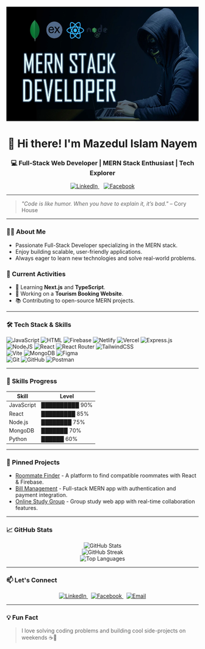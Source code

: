 <!-- MERN Stack Banner -->
<p align="center">
  <img src="https://raw.githubusercontent.com/stackbymazed/stackbymazed/refs/heads/main/wp8904080.webp" alt="MERN Stack" width="1000" height="300"/>
</p>

<h1 align="center">👋 Hi there! I'm Mazedul Islam Nayem</h1>
<h3 align="center">💻 Full-Stack Web Developer | MERN Stack Enthusiast | Tech Explorer</h3>

<p align="center">
  <a href="https://www.linkedin.com/in/mazedul-islam22/" target="_blank">
    <img alt="LinkedIn" src="https://img.shields.io/badge/LinkedIn-Connect-blue?style=flat&logo=linkedin" />
  </a>
  &nbsp;&nbsp;
  <a href="https://www.facebook.com/majedulislam.nayem" target="_blank">
    <img alt="Facebook" src="https://img.shields.io/badge/Facebook-Follow-blue?style=flat&logo=facebook" />
  </a>
</p>

---

> *"Code is like humor. When you have to explain it, it’s bad."* – Cory House

---

### 🧑‍💻 About Me
- Passionate Full-Stack Developer specializing in the MERN stack.
- Enjoy building scalable, user-friendly applications.
- Always eager to learn new technologies and solve real-world problems.

### 📌 Current Activities
- 🌱 Learning **Next.js** and **TypeScript**.
- 🚀 Working on a **Tourism Booking Website**.
- 📚 Contributing to open-source MERN projects.

---

### 🛠️ Tech Stack & Skills

![JavaScript](https://img.shields.io/badge/javascript-%23323330.svg?style=for-the-badge&logo=javascript&logoColor=%23F7DF1E) 
![HTML](https://img.shields.io/badge/html-%23323330.svg?style=for-the-badge&logo=html5&logoColor=%23F7DF1E) 
![Firebase](https://img.shields.io/badge/firebase-%23039BE5.svg?style=for-the-badge&logo=firebase) 
![Netlify](https://img.shields.io/badge/netlify-%23000000.svg?style=for-the-badge&logo=netlify&logoColor=#00C7B7) 
![Vercel](https://img.shields.io/badge/vercel-%23000000.svg?style=for-the-badge&logo=vercel&logoColor=white) 
![Express.js](https://img.shields.io/badge/express.js-%23404d59.svg?style=for-the-badge&logo=express&logoColor=%2361DAFB) 
![NodeJS](https://img.shields.io/badge/node.js-6DA55F?style=for-the-badge&logo=node.js&logoColor=white) 
![React](https://img.shields.io/badge/react-%2320232a.svg?style=for-the-badge&logo=react&logoColor=%2361DAFB) 
![React Router](https://img.shields.io/badge/React_Router-CA4245?style=for-the-badge&logo=react-router&logoColor=white) 
![TailwindCSS](https://img.shields.io/badge/tailwindcss-%2338B2AC.svg?style=for-the-badge&logo=tailwind-css&logoColor=white)  
![Vite](https://img.shields.io/badge/vite-%23646CFF.svg?style=for-the-badge&logo=vite&logoColor=white) 
![MongoDB](https://img.shields.io/badge/MongoDB-%234ea94b.svg?style=for-the-badge&logo=mongodb&logoColor=white) 
![Figma](https://img.shields.io/badge/figma-%23F24E1E.svg?style=for-the-badge&logo=figma&logoColor=white)  
![Git](https://img.shields.io/badge/git-%23F05033.svg?style=for-the-badge&logo=git&logoColor=white) 
![GitHub](https://img.shields.io/badge/github-%23121011.svg?style=for-the-badge&logo=github&logoColor=white) 
![Postman](https://img.shields.io/badge/Postman-FF6C37?style=for-the-badge&logo=postman&logoColor=white) 

---

### 💪 Skills Progress

| Skill       | Level          |
| ----------- | -------------- |
| JavaScript  | ██████████ 90% |
| React       | █████████ 85%  |
| Node.js     | ████████ 75%   |
| MongoDB     | ███████ 70%    |
| Python      | ██████ 60%     |

---

### 🚀 Pinned Projects

- [Roommate Finder](https://github.com/stackbymazed/roommate-finder) - A platform to find compatible roommates with React & Firebase.  
- [Bill Management](https://github.com/stackbymazed/bill-management) - Full-stack MERN app with authentication and payment integration.  
- [Online Study Group](https://github.com/stackbymazed/online-study-group) - Group study web app with real-time collaboration features.  

---

### 📈 GitHub Stats

<p align="center">
  <img src="https://github-readme-stats.vercel.app/api?username=stackbymazed&show_icons=true" alt="GitHub Stats" /><br>
  <img src="https://github-readme-streak-stats.herokuapp.com/?user=stackbymazed" alt="GitHub Streak" /><br>
  <img src="https://github-readme-stats.vercel.app/api/top-langs/?username=stackbymazed&layout=compact" alt="Top Languages" />
</p>

---

### 📫 Let's Connect

<p align="center">
  <a href="https://www.linkedin.com/in/mazedul-islam22/" target="_blank">
    <img src="https://img.shields.io/badge/LinkedIn-blue?style=flat&logo=linkedin" alt="LinkedIn" />
  </a> &nbsp;
  <a href="https://www.facebook.com/majedulislam.nayem" target="_blank">
    <img src="https://img.shields.io/badge/Facebook-blue?style=flat&logo=facebook" alt="Facebook" />
  </a> &nbsp;
  <a href="mailto:majedulislam223311@gmail.com" target="_blank">
    <img src="https://img.shields.io/badge/Email-grey?style=flat&logo=gmail" alt="Email" />
  </a>
</p>

---

### 💡 Fun Fact
> I love solving coding problems and building cool side-projects on weekends ☕🚀
